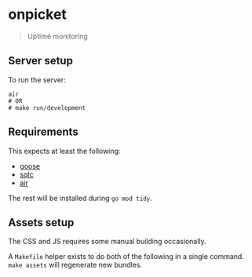 # onpicket

> Uptime monitoring

## Server setup

To run the server:

```shell
air
# OR
# make run/development
```

## Requirements

This expects at least the following:

- [goose](https://github.com/pressly/goose)
- [sqlc](https://sqlc.dev)
- [air](https://github.com/cosmtrek/air)

The rest will be installed during `go mod tidy`.

## Assets setup

The CSS and JS requires some manual building occasionally.

A `Makefile` helper exists to do both of the following in a single command.
`make assets` will regenerate new bundles.
